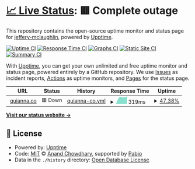 # [📈 Live Status](https://jeffery-mclaughlin.github.io/quiannaco): <!--live status--> **🟥 Complete outage**

This repository contains the open-source uptime monitor and status page for [jeffery-mclaughlin](https://jeffery-mclaughlin.github.io/quiannaco), powered by [Upptime](https://github.com/upptime/upptime).

[![Uptime CI](https://github.com/jeffery-mclaughlin/quiannaco/workflows/Uptime%20CI/badge.svg)](https://github.com/jeffery-mclaughlin/quiannaco/actions?query=workflow%3A%22Uptime+CI%22)
[![Response Time CI](https://github.com/jeffery-mclaughlin/quiannaco/workflows/Response%20Time%20CI/badge.svg)](https://github.com/jeffery-mclaughlin/quiannaco/actions?query=workflow%3A%22Response+Time+CI%22)
[![Graphs CI](https://github.com/jeffery-mclaughlin/quiannaco/workflows/Graphs%20CI/badge.svg)](https://github.com/jeffery-mclaughlin/quiannaco/actions?query=workflow%3A%22Graphs+CI%22)
[![Static Site CI](https://github.com/jeffery-mclaughlin/quiannaco/workflows/Static%20Site%20CI/badge.svg)](https://github.com/jeffery-mclaughlin/quiannaco/actions?query=workflow%3A%22Static+Site+CI%22)
[![Summary CI](https://github.com/jeffery-mclaughlin/quiannaco/workflows/Summary%20CI/badge.svg)](https://github.com/jeffery-mclaughlin/quiannaco/actions?query=workflow%3A%22Summary+CI%22)

With [Upptime](https://upptime.js.org), you can get your own unlimited and free uptime monitor and status page, powered entirely by a GitHub repository. We use [Issues](https://github.com/jeffery-mclaughlin/quiannaco/issues) as incident reports, [Actions](https://github.com/jeffery-mclaughlin/quiannaco/actions) as uptime monitors, and [Pages](https://jeffery-mclaughlin.github.io/quiannaco) for the status page.

<!--start: status pages-->
<!-- This summary is generated by Upptime (https://github.com/upptime/upptime) -->
<!-- Do not edit this manually, your changes will be overwritten -->
<!-- prettier-ignore -->
| URL | Status | History | Response Time | Uptime |
| --- | ------ | ------- | ------------- | ------ |
| <img alt="" src="https://icons.duckduckgo.com/ip3/quianna.co.ico" height="13"> [quianna.co](https://quianna.co) | 🟥 Down | [quianna-co.yml](https://github.com/jeffery-mclaughlin/quiannaco/commits/HEAD/history/quianna-co.yml) | <details><summary><img alt="Response time graph" src="./graphs/quianna-co/response-time-week.png" height="20"> 319ms</summary><br><a href="https://jeffery-mclaughlin.github.io/quiannaco/history/quianna-co"><img alt="Response time 330" src="https://img.shields.io/endpoint?url=https%3A%2F%2Fraw.githubusercontent.com%2Fjeffery-mclaughlin%2Fquiannaco%2FHEAD%2Fapi%2Fquianna-co%2Fresponse-time.json"></a><br><a href="https://jeffery-mclaughlin.github.io/quiannaco/history/quianna-co"><img alt="24-hour response time 0" src="https://img.shields.io/endpoint?url=https%3A%2F%2Fraw.githubusercontent.com%2Fjeffery-mclaughlin%2Fquiannaco%2FHEAD%2Fapi%2Fquianna-co%2Fresponse-time-day.json"></a><br><a href="https://jeffery-mclaughlin.github.io/quiannaco/history/quianna-co"><img alt="7-day response time 319" src="https://img.shields.io/endpoint?url=https%3A%2F%2Fraw.githubusercontent.com%2Fjeffery-mclaughlin%2Fquiannaco%2FHEAD%2Fapi%2Fquianna-co%2Fresponse-time-week.json"></a><br><a href="https://jeffery-mclaughlin.github.io/quiannaco/history/quianna-co"><img alt="30-day response time 330" src="https://img.shields.io/endpoint?url=https%3A%2F%2Fraw.githubusercontent.com%2Fjeffery-mclaughlin%2Fquiannaco%2FHEAD%2Fapi%2Fquianna-co%2Fresponse-time-month.json"></a><br><a href="https://jeffery-mclaughlin.github.io/quiannaco/history/quianna-co"><img alt="1-year response time 330" src="https://img.shields.io/endpoint?url=https%3A%2F%2Fraw.githubusercontent.com%2Fjeffery-mclaughlin%2Fquiannaco%2FHEAD%2Fapi%2Fquianna-co%2Fresponse-time-year.json"></a></details> | <details><summary><a href="https://jeffery-mclaughlin.github.io/quiannaco/history/quianna-co">47.38%</a></summary><a href="https://jeffery-mclaughlin.github.io/quiannaco/history/quianna-co"><img alt="All-time uptime 64.31%" src="https://img.shields.io/endpoint?url=https%3A%2F%2Fraw.githubusercontent.com%2Fjeffery-mclaughlin%2Fquiannaco%2FHEAD%2Fapi%2Fquianna-co%2Fuptime.json"></a><br><a href="https://jeffery-mclaughlin.github.io/quiannaco/history/quianna-co"><img alt="24-hour uptime 0.00%" src="https://img.shields.io/endpoint?url=https%3A%2F%2Fraw.githubusercontent.com%2Fjeffery-mclaughlin%2Fquiannaco%2FHEAD%2Fapi%2Fquianna-co%2Fuptime-day.json"></a><br><a href="https://jeffery-mclaughlin.github.io/quiannaco/history/quianna-co"><img alt="7-day uptime 47.38%" src="https://img.shields.io/endpoint?url=https%3A%2F%2Fraw.githubusercontent.com%2Fjeffery-mclaughlin%2Fquiannaco%2FHEAD%2Fapi%2Fquianna-co%2Fuptime-week.json"></a><br><a href="https://jeffery-mclaughlin.github.io/quiannaco/history/quianna-co"><img alt="30-day uptime 64.31%" src="https://img.shields.io/endpoint?url=https%3A%2F%2Fraw.githubusercontent.com%2Fjeffery-mclaughlin%2Fquiannaco%2FHEAD%2Fapi%2Fquianna-co%2Fuptime-month.json"></a><br><a href="https://jeffery-mclaughlin.github.io/quiannaco/history/quianna-co"><img alt="1-year uptime 64.31%" src="https://img.shields.io/endpoint?url=https%3A%2F%2Fraw.githubusercontent.com%2Fjeffery-mclaughlin%2Fquiannaco%2FHEAD%2Fapi%2Fquianna-co%2Fuptime-year.json"></a></details>

<!--end: status pages-->

[**Visit our status website →**](https://jeffery-mclaughlin.github.io/quiannaco)

## 📄 License

- Powered by: [Upptime](https://github.com/upptime/upptime)
- Code: [MIT](./LICENSE) © [Anand Chowdhary](https://anandchowdhary.com), supported by [Pabio](https://pabio.com)
- Data in the `./history` directory: [Open Database License](https://opendatacommons.org/licenses/odbl/1-0/)
